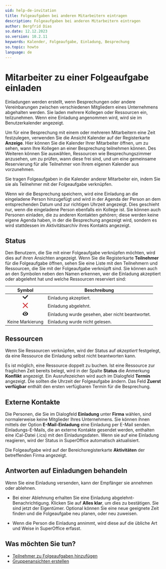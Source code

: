 ```yaml
---
uid: help-de-invitation
title: Folgeaufgaben bei anderen Mitarbeitern eintragen
description: Folgeaufgaben bei anderen Mitarbeitern eintragen
author: Bergfrid Dias
so.date: 12.12.2023
so.version: 10.2.11
keywords: Kalender, Folgeaufgabe, Einladung, Besprechung
so.topic: howto
language: de
---
```


# Mitarbeiter zu einer Folgeaufgabe einladen

Einladungen werden erstellt, wenn Besprechungen oder andere Vereinbarungen zwischen verschiedenen Mitgliedern eines Unternehmens abgehalten werden. Sie laden mehrere Kollegen oder Ressourcen ein, teilzunehmen. Wenn eine Einladung angenommen wird, wird sie im Benutzerkalender angezeigt.

Um für eine Besprechung mit einem oder mehreren Mitarbeitern eine Zeit festzulegen, verwenden Sie die Ansicht Kalender auf der Registerkarte **Anzeige**. Hier können Sie die Kalender Ihrer Mitarbeiter öffnen, um zu sehen, wann Ihre Kollegen an einer Besprechung teilnehmen können. Des Weiteren können Sie auswählen, Ressourcen wie Besprechungszimmer anzusehen, um zu prüfen, wann diese frei sind, und um eine gemeinsame Reservierung für alle Teilnehmer von Ihrem eigenen Kalender aus vorzunehmen.

Sie tragen Folgeaufgaben in die Kalender anderer Mitarbeiter ein, indem Sie sie als Teilnehmer mit der Folgeaufgabe verknüpfen.

Wenn wir die Besprechung speichern, wird eine Einladung an die eingeladene Person hinzugefügt und wird in der Agenda der Person an dem entsprechenden Datum und zur richtigen Uhrzeit angezeigt. Dies geschieht nur, wenn die eingeladene Person ebenfalls ein Kollege ist. Sie können auch Personen einladen, die zu anderen Kontakten gehören; diese werden keine eigene Agenda haben, in der die Besprechung angezeigt wird, sondern es wird stattdessen im Aktivitätsarchiv ihres Kontakts angezeigt.

## <a id="status" />Status

Den Benutzern, die Sie mit einer Folgeaufgabe verknüpfen möchten, wird dies auf ihren Ansichten angezeigt. Wenn Sie die Registerkarte **Teilnehmer** für die Folgeaufgabe öffnen, sehen Sie eine Liste mit den Teilnehmern und Ressourcen, die Sie mit der Folgeaufgabe verknüpft sind. Sie können auch an den Symbolen neben den Namen erkennen, wer die Einladung akzeptiert oder abgelehnt hat und welche Ressourcen reserviert sind:

| Symbol | Beschreibung |
|:-:|---|
| ![Symbol][img1] | Einladung akzeptiert. |
| ![Symbol][img2] | Einladung abgelehnt. |
| ![Symbol][img3] | Einladung wurde gesehen, aber nicht beantwortet. |
| Keine Markierung | Einladung wurde nicht gelesen. |

## Ressourcen

Wenn Sie Ressourcen verknüpfen, wird der Status auf *akzeptiert* festgelegt, da eine Ressource die Einladung selbst nicht beantworten kann.

Es ist möglich, eine Ressource doppelt zu buchen. Ist eine Ressource zur fraglichen Zeit bereits belegt, wird in der Spalte **Status** die Anmerkung **Konflikt** angezeigt. Ein Ausrufezeichen wird auch im Dialogfeld **Termin** angezeigt. Die sollten die Uhrzeit der Folgeaufgabe ändern. Das Feld **Zuerst verfügbar** enthält den ersten verfügbaren Termin für die Besprechung.

## Externe Kontakte

Die Personen, die Sie im Dialogfeld **Einladung** unter **Firma** wählen, sind normalerweise keine Mitglieder Ihres Unternehmens. Sie können ihnen mittels der Option **E-Mail-Einladung** eine Einladung per E-Mail senden. Einladungs-E-Mails, die an externe Kontakte gesendet werden, enthalten eine iCal-Datei (.ics) mit den Einladungsdaten. Wenn sie auf eine Einladung reagieren, wird der Status in SuperOffice automatisch aktualisiert.

Die Folgeaufgabe wird auf der Bereichsregisterkarte **Aktivitäten** der betreffenden Firma angezeigt.

## Antworten auf Einladungen behandeln

Wenn Sie eine Einladung versenden, kann der Empfänger sie annehmen oder ablehnen.

* Bei einer Ablehnung erhalten Sie eine Einladung abgelehnt-Benachrichtigung. Klicken Sie auf **Alles klar**, um dies zu bestätigen. Sie sind jetzt der Eigentümer. Optional können Sie eine neue geeignete Zeit finden und die Folgeaufgabe neu planen, oder neu zuweisen.

* Wenn die Person die Einladung annimmt, wird diese auf die übliche Art und Weise in SuperOffice erfasst.

## Was möchten Sie tun?

* [Teilnehmer zu Folgeaufgaben hinzufügen][2]
* [Gruppenansichten erstellen][1]

<!-- Referenced links -->
[1]: ../group-view.md
[2]: add-participant.md

<!-- Referenced images -->
[img1]: ../../../../../common/icons/check-black.png
[img2]: ../../../../../common/icons/reject-appointment-icon.png
[img3]: ../../../../../common/icons/assignment-seen.png
